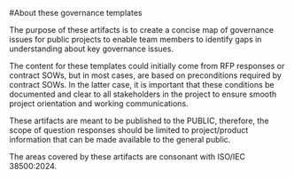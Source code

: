 #About these governance templates

The purpose of these artifacts is to create a concise map of governance issues for public projects to enable team members to identify gaps in understanding about key governance issues.

The content for these templates could initially come from RFP responses or contract SOWs, but in most cases, are based on preconditions required by contract SOWs. In the latter case, it is important that these conditions be documented and clear to all stakeholders in the project to ensure smooth project orientation and working communications.

These artifacts are meant to be published to the PUBLIC, therefore, the scope of question responses should be limited to project/product information that can be made available to the general public. 

The areas covered by these artifacts are consonant with ISO/IEC 38500:2024.